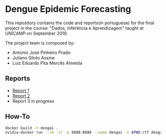 # Dengue Epidemic Forecasting

This repository contains the code and reports(in portuguese) for the 
final project in the course: "Dados, Inferência e Aprendizagem" taught at
UNICAMP on September 2019.

The project team is composed by:
- Antonio José Pinheiro Prado
- Juliano Siloto Assine
- Luiz Eduardo Pita Mercês Almeida


## Reports
- [Report 1](report1.pdf)
- [Report 2](report2.pdf)
- Report 3 in progress

## How-To
```bash
docker build -t dengai .
nvidia-docker run --rm -it -p 8888:8888 --name dengai -v $PWD:/tf dengai
```

